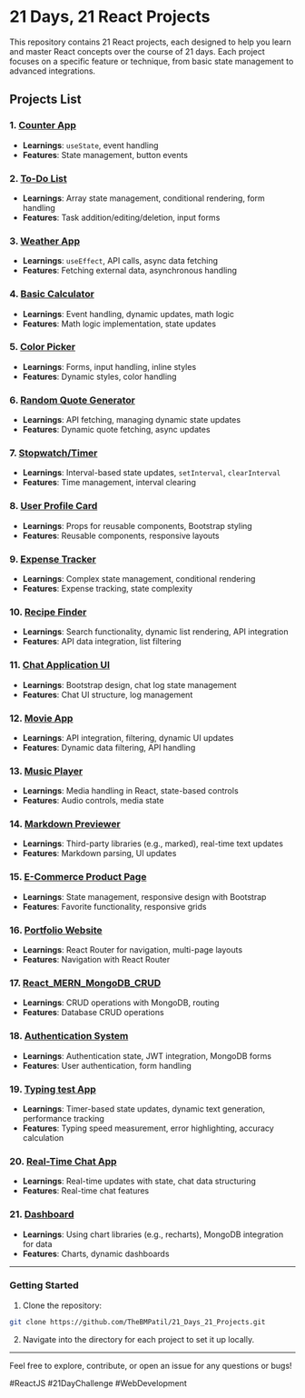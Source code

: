 
# 21 Days, 21 React Projects  

This repository contains 21 React projects, each designed to help you learn and master React concepts over the course of 21 days. Each project focuses on a specific feature or technique, from basic state management to advanced integrations.

## Projects List  

### 1. [Counter App](./Day01/counter_app)  
- **Learnings**: `useState`, event handling  
- **Features**: State management, button events  

### 2. [To-Do List](Day02/to-do-list)  
- **Learnings**: Array state management, conditional rendering, form handling  
- **Features**: Task addition/editing/deletion, input forms  

### 3. [Weather App](Day03/weather_app)  
- **Learnings**: `useEffect`, API calls, async data fetching  
- **Features**: Fetching external data, asynchronous handling  

### 4. [Basic Calculator](Day04/Calculator)  
- **Learnings**: Event handling, dynamic updates, math logic  
- **Features**: Math logic implementation, state updates  

### 5. [Color Picker](Day05/ColourPicker)  
- **Learnings**: Forms, input handling, inline styles  
- **Features**: Dynamic styles, color handling  

### 6. [Random Quote Generator](Day06/Random_Quote_Generator)  
- **Learnings**: API fetching, managing dynamic state updates  
- **Features**: Dynamic quote fetching, async updates  

### 7. [Stopwatch/Timer](Day07/Stop-watch)  
- **Learnings**: Interval-based state updates, `setInterval`, `clearInterval`  
- **Features**: Time management, interval clearing  

### 8. [User Profile Card](Day08/User_Profile)  
- **Learnings**: Props for reusable components, Bootstrap styling  
- **Features**: Reusable components, responsive layouts  

### 9. [Expense Tracker](Day09/expense-tracker)  
- **Learnings**: Complex state management, conditional rendering  
- **Features**: Expense tracking, state complexity  

### 10. [Recipe Finder](Day10/recipe-finder)  
- **Learnings**: Search functionality, dynamic list rendering, API integration  
- **Features**: API data integration, list filtering  

### 11. [Chat Application UI](Day11/Chat-App-UI)  
- **Learnings**: Bootstrap design, chat log state management  
- **Features**: Chat UI structure, log management  

### 12. [Movie App](Day12/movie_finder)  
- **Learnings**: API integration, filtering, dynamic UI updates  
- **Features**: Dynamic data filtering, API handling  

### 13. [Music Player](./music-player)  
- **Learnings**: Media handling in React, state-based controls  
- **Features**: Audio controls, media state  

### 14. [Markdown Previewer](./markdown-previewer)  
- **Learnings**: Third-party libraries (e.g., marked), real-time text updates  
- **Features**: Markdown parsing, UI updates  

### 15. [E-Commerce Product Page](./e-commerce-product-page)  
- **Learnings**: State management, responsive design with Bootstrap  
- **Features**: Favorite functionality, responsive grids  

### 16. [Portfolio Website](./portfolio-website)  
- **Learnings**: React Router for navigation, multi-page layouts  
- **Features**: Navigation with React Router  

### 17. [React_MERN_MongoDB_CRUD](./React_MERN_MongoDB_CRUD)  
- **Learnings**: CRUD operations with MongoDB, routing  
- **Features**: Database CRUD operations  

### 18. [Authentication System](./authentication-system)  
- **Learnings**: Authentication state, JWT integration, MongoDB forms  
- **Features**: User authentication, form handling  

### 19. [Typing test App ](./typing-test)  
- **Learnings**: Timer-based state updates, dynamic text generation, performance tracking
- **Features**: Typing speed measurement, error highlighting, accuracy calculation 

### 20. [Real-Time Chat App](./real-time-chat-app)  
- **Learnings**: Real-time updates with state, chat data structuring  
- **Features**: Real-time chat features  

### 21. [Dashboard](./dashboard)  
- **Learnings**: Using chart libraries (e.g., recharts), MongoDB integration for data  
- **Features**: Charts, dynamic dashboards  

---

### Getting Started  
1. Clone the repository:  
```bash  
git clone https://github.com/TheBMPatil/21_Days_21_Projects.git
```  

2. Navigate into the directory for each project to set it up locally.

---

Feel free to explore, contribute, or open an issue for any questions or bugs!  

#ReactJS #21DayChallenge #WebDevelopment  
